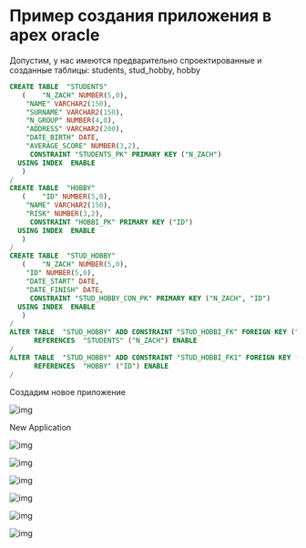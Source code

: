 # Пример создания приложения в apex oracle

Допустим, у нас имеются предварительно спроектированные и созданные таблицы: students, stud_hobby, hobby

```sql
CREATE TABLE  "STUDENTS"
   (	"N_ZACH" NUMBER(5,0),
	"NAME" VARCHAR2(150),
	"SURNAME" VARCHAR2(150),
	"N_GROUP" NUMBER(4,0),
	"ADDRESS" VARCHAR2(200),
	"DATE_BIRTH" DATE,
	"AVERAGE_SCORE" NUMBER(3,2),
	 CONSTRAINT "STUDENTS_PK" PRIMARY KEY ("N_ZACH")
  USING INDEX  ENABLE
   )
/
CREATE TABLE  "HOBBY"
   (	"ID" NUMBER(5,0),
	"NAME" VARCHAR2(150),
	"RISK" NUMBER(3,2),
	 CONSTRAINT "HOBBI_PK" PRIMARY KEY ("ID")
  USING INDEX  ENABLE
   )
/
CREATE TABLE  "STUD_HOBBY"
   (	"N_ZACH" NUMBER(5,0),
	"ID" NUMBER(5,0),
	"DATE_START" DATE,
	"DATE_FINISH" DATE,
	 CONSTRAINT "STUD_HOBBY_CON_PK" PRIMARY KEY ("N_ZACH", "ID")
  USING INDEX  ENABLE
   )
/
ALTER TABLE  "STUD_HOBBY" ADD CONSTRAINT "STUD_HOBBI_FK" FOREIGN KEY ("N_ZACH")
	  REFERENCES  "STUDENTS" ("N_ZACH") ENABLE
/
ALTER TABLE  "STUD_HOBBY" ADD CONSTRAINT "STUD_HOBBI_FK1" FOREIGN KEY ("ID")
	  REFERENCES  "HOBBY" ("ID") ENABLE
/
```

Создадим новое приложение

![img]()

New Application

![img](https://yadi.sk/i/evmXWnIjOY-Rqg)

![img]()

![img]()

![img]()

![img]()

![img]()
